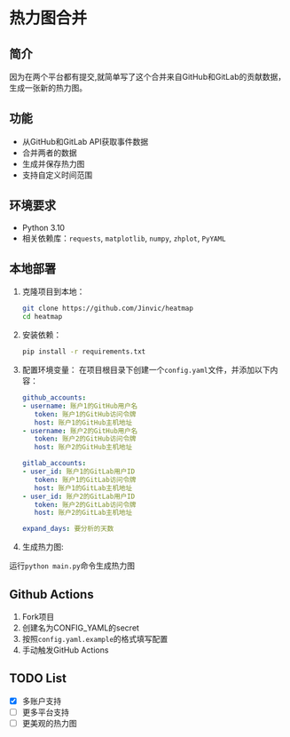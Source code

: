 # 热力图合并

## 简介

因为在两个平台都有提交,就简单写了这个合并来自GitHub和GitLab的贡献数据，生成一张新的热力图。

## 功能

- 从GitHub和GitLab API获取事件数据
- 合并两者的数据
- 生成并保存热力图
- 支持自定义时间范围

## 环境要求

- Python 3.10
- 相关依赖库：`requests`, `matplotlib`, `numpy`, `zhplot`, `PyYAML`

## 本地部署

1. 克隆项目到本地：

   ```bash
   git clone https://github.com/Jinvic/heatmap
   cd heatmap
   ```

2. 安装依赖：

   ```bash
   pip install -r requirements.txt
   ```

3. 配置环境变量：
   在项目根目录下创建一个`config.yaml`文件，并添加以下内容：

   ```yaml
   github_accounts:
   - username: 账户1的GitHub用户名
      token: 账户1的GitHub访问令牌
      host: 账户1的GitHub主机地址
   - username: 账户2的GitHub用户名
      token: 账户2的GitHub访问令牌
      host: 账户2的GitHub主机地址

   gitlab_accounts:
   - user_id: 账户1的GitLab用户ID
      token: 账户1的GitLab访问令牌
      host: 账户1的GitLab主机地址
   - user_id: 账户2的GitLab用户ID
      token: 账户2的GitLab访问令牌
      host: 账户2的GitLab主机地址

   expand_days: 要分析的天数
   ```

4. 生成热力图:

运行`python main.py`命令生成热力图

## Github Actions

1. Fork项目
2. 创建名为CONFIG_YAML的secret
3. 按照`config.yaml.example`的格式填写配置
4. 手动触发GitHub Actions

## TODO List

- [x] 多账户支持
- [ ] 更多平台支持
- [ ] 更美观的热力图
